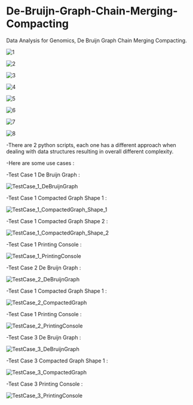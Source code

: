 # De-Bruijn-Graph-Chain-Merging-Compacting
Data Analysis for Genomics, De Bruijn Graph Chain Merging Compacting.

![1](https://github.com/Sarah-Hesham-2022/De-Bruijn-Graph-Chain-Merging-Compacting/assets/112272836/74dd5d78-004c-4788-bcf4-d82c8b6633c6)

![2](https://github.com/Sarah-Hesham-2022/De-Bruijn-Graph-Chain-Merging-Compacting/assets/112272836/b72a0138-151c-4695-8a50-068a69eca5a8)

![3](https://github.com/Sarah-Hesham-2022/De-Bruijn-Graph-Chain-Merging-Compacting/assets/112272836/14e53b96-0e28-4107-af49-7e66b9ebbc58)

![4](https://github.com/Sarah-Hesham-2022/De-Bruijn-Graph-Chain-Merging-Compacting/assets/112272836/f0c89e98-53d3-45a6-9640-b6146096b823)

![5](https://github.com/Sarah-Hesham-2022/De-Bruijn-Graph-Chain-Merging-Compacting/assets/112272836/7c0b1ef8-df8e-4ca6-a0cb-364b4545f65d)

![6](https://github.com/Sarah-Hesham-2022/De-Bruijn-Graph-Chain-Merging-Compacting/assets/112272836/146537a0-a646-4550-be28-e47be081e865)

![7](https://github.com/Sarah-Hesham-2022/De-Bruijn-Graph-Chain-Merging-Compacting/assets/112272836/fec727c9-ff16-4c7d-ac80-78c5e856b4be)

![8](https://github.com/Sarah-Hesham-2022/De-Bruijn-Graph-Chain-Merging-Compacting/assets/112272836/a1acd063-dc40-4692-8fd6-652406ecec6d)

-There are 2 python scripts, each one has a different approach when dealing with data structures resulting in overall different complexity.

-Here are some use cases :

-Test Case 1 De Bruijn Graph :

![TestCase_1_DeBruijnGraph](https://github.com/Sarah-Hesham-2022/De-Bruijn-Graph-Chain-Merging-Compacting/assets/112272836/efe17cd2-7637-44f0-a9dd-2a83a20d6123)

-Test Case 1 Compacted Graph Shape 1 :

![TestCase_1_CompactedGraph_Shape_1](https://github.com/Sarah-Hesham-2022/De-Bruijn-Graph-Chain-Merging-Compacting/assets/112272836/53b05de2-5605-420f-acce-fe8914933995)

-Test Case 1 Compacted Graph Shape 2 :

![TestCase_1_CompactedGraph_Shape_2](https://github.com/Sarah-Hesham-2022/De-Bruijn-Graph-Chain-Merging-Compacting/assets/112272836/f324bcdf-de3c-4a74-9f4f-abef5310f07f)

-Test Case 1 Printing Console :

![TestCase_1_PrintingConsole](https://github.com/Sarah-Hesham-2022/De-Bruijn-Graph-Chain-Merging-Compacting/assets/112272836/0c082951-35bc-40d1-92c4-1f41b9d71ef8)


-Test Case 2 De Bruijn Graph :

![TestCase_2_DeBruijnGraph](https://github.com/Sarah-Hesham-2022/De-Bruijn-Graph-Chain-Merging-Compacting/assets/112272836/a38241ee-8314-48dc-a8e3-e7f381229794)

-Test Case 1 Compacted Graph Shape 1 :

![TestCase_2_CompactedGraph](https://github.com/Sarah-Hesham-2022/De-Bruijn-Graph-Chain-Merging-Compacting/assets/112272836/9ed54a80-87ea-48b0-b90d-efc78fd4e949)

-Test Case 1 Printing Console :

![TestCase_2_PrintingConsole](https://github.com/Sarah-Hesham-2022/De-Bruijn-Graph-Chain-Merging-Compacting/assets/112272836/a9646759-c6fd-424b-a091-8af39ff87e89)

-Test Case 3 De Bruijn Graph :

![TestCase_3_DeBruijnGraph](https://github.com/Sarah-Hesham-2022/De-Bruijn-Graph-Chain-Merging-Compacting/assets/112272836/1be8e9a1-6645-484e-a34d-694cd26f6e50)

-Test Case 3 Compacted Graph Shape 1 :

![TestCase_3_CompactedGraph](https://github.com/Sarah-Hesham-2022/De-Bruijn-Graph-Chain-Merging-Compacting/assets/112272836/cab936a1-63f3-4283-b926-5c740a4f37a2)

-Test Case 3 Printing Console :

![TestCase_3_PrintingConsole](https://github.com/Sarah-Hesham-2022/De-Bruijn-Graph-Chain-Merging-Compacting/assets/112272836/af5a0f6c-0521-477a-b74e-ec919ff28c57)

